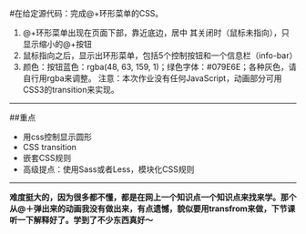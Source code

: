 #在给定源代码：完成@+环形菜单的CSS。

1. @+环形菜单出现在页面下部，靠近底边，居中
其关闭时（鼠标未指向），只显示缩小的@+按钮
2. 鼠标指向之后，显示出环形菜单，包括5个控制按钮和一个信息栏（info-bar） 
3. 颜色：按钮蓝色：rgba(48, 63, 159, 1)；绿色字体：#079E6E；各种灰色，请自行用rgba来调整。
注意：本次作业没有任何JavaScript，动画部分可用CSS3的transition来实现。
***

 

##重点
- 用css控制显示圆形
- CSS transition
- 嵌套CSS规则
- 高级提点：使用Sass或者Less，模块化CSS规则


***
**难度挺大的，因为很多都不懂，都是在网上一个知识点一个知识点来找来学。那个从@＋弹出来的动画我没有做出来，有点遗憾，貌似要用transfrom来做，下节课听一下解释好了。学到了不少东西真好～**


